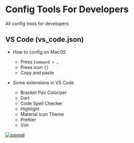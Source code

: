 # Config Tools For Developers
All config tools for developers

## VS Code (vs_code.json)
- How to config on MacOS
  + Press `Command + ,`
  + Press icon `{}`
  + Copy and paste
  
- Some extensions in VS Code
  - Bracket Pair Colorizer
  - Dart
  - Code Spell Checker
  - Highlight
  - Material Icon Theme
  - Prettier
  - Vim

[![paypal](https://www.paypalobjects.com/en_US/i/btn/btn_donateCC_LG.gif)](https://paypal.me/doankhoi)
